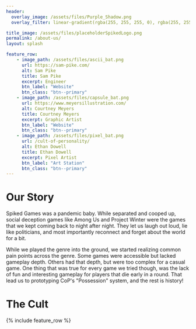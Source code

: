 ```yaml
---
header:
  overlay_image: /assets/files/Purple_Shadow.png
  overlay_filter: linear-gradient(rgba(255, 255, 255, 0), rgba(255, 255, 255, 0), rgba(232, 213, 183,1))

title_image: /assets/files/placeholderSpikedLogo.png
permalink: /about-us/
layout: splash

feature_row:
    - image_path: /assets/files/ascii_bat.png
      url: https://sam-pike.com/
      alt: Sam Pike
      title: Sam Pike
      excerpt: Engineer
      btn_label: "Website"
      btn_class: "btn--primary"
    - image_path: /assets/files/capsule_bat.png
      url: https://www.meyersillustration.com/
      alt: Courtney Meyers
      title: Courtney Meyers
      excerpt: Graphic Artist
      btn_label: "Website"
      btn_class: "btn--primary"
    - image_path: /assets/files/pixel_bat.png
      url: /cult-of-personality/
      alt: Ethan Dowell
      title: Ethan Dowell
      excerpt: Pixel Artist
      btn_label: "Art Station"
      btn_class: "btn--primary"
---
```


<h1>Our Story</h1>

Spiked Games was a pandemic baby. While separated and cooped up, social deception games like Among Us and Project Winter were the games that we kept coming back to night after night. They let us laugh out loud, lie like politicians, and most importantly reconnect and forget about the world for a bit.

While we played the genre into the ground, we started realizing common pain points across the genre. Some games were accessible but lacked gameplay depth. Others had that depth, but were too complex for a casual game. One thing that was true for every game we tried though, was the lack of fun and interesting gameplay for players that die early in a round. That lead us to prototyping CoP's "Possession" system, and the rest is history!

<h1>The Cult</h1>

{% include feature_row %}